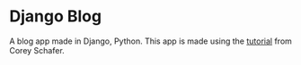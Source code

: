 # Django Blog

A blog app made in Django, Python.
This app is made using the [tutorial](https://www.youtube.com/playlist?list=PL-osiE80TeTtoQCKZ03TU5fNfx2UY6U4p) from Corey Schafer.

